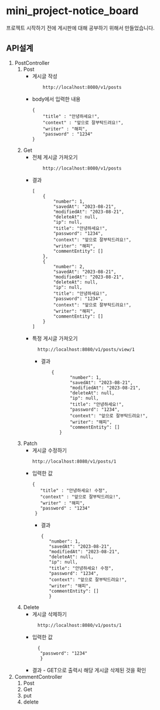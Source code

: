 # mini_project-notice_board
프로젝트 시작하기 전에 게시판에 대해 공부하기 위해서 만들었습니다.

## API설계
1. PostController
   1. Post
      * 게시글 작성
        ```
            http://localhost:8080/v1/posts
        ```
      * body에서 입력한 내용
        ```
        {
            "title" : "안녕하세요!",
            "context" : "앞으로 잘부탁드려요!",
            "writer" : "해피",
            "password" : "1234"
        }
        ```
   2. Get
        * 전체 게시글 가져오기
           ```
               http://localhost:8080/v1/posts
            ```
      * 결과
           ```
           [
               {
                   "number": 1,
                   "savedAt": "2023-08-21",
                   "modifiedAt": "2023-08-21",
                   "deleteAt": null,
                   "ip": null,
                   "title": "안녕하세요!",
                   "password": "1234",
                   "context": "앞으로 잘부탁드려요!",
                   "writer": "해피",
                   "commentEntity": []
               },
               {
                   "number": 2,
                   "savedAt": "2023-08-21",
                   "modifiedAt": "2023-08-21",
                   "deleteAt": null,
                   "ip": null,
                   "title": "안녕하세요!",
                   "password": "1234",
                   "context": "앞으로 잘부탁드려요!",
                   "writer": "해피",
                   "commentEntity": []
               }
          ]
      * 특정 게시글 가져오기
         ```
           http://localhost:8080/v1/posts/view/1
         ```
        * 결과
          ```
              {
                     "number": 1,
                     "savedAt": "2023-08-21",
                     "modifiedAt": "2023-08-21",
                     "deleteAt": null,
                     "ip": null,
                     "title": "안녕하세요!",
                     "password": "1234",
                     "context": "앞으로 잘부탁드려요!",
                     "writer": "해피",
                     "commentEntity": []
                 }
          ```
   3. Patch
        * 게시글 수정하기
          ```
          http://localhost:8080/v1/posts/1
          ```
        * 입력한 값
          ```
          {
             "title" : "안녕하세요! 수정",
             "context" : "앞으로 잘부탁드려요!",
             "writer" : "해피",
             "password" : "1234"
           }
             ```
          * 결과
            ```
            {
               "number": 1,
               "savedAt": "2023-08-21",
               "modifiedAt": "2023-08-21",
               "deleteAt": null,
               "ip": null,
               "title": "안녕하세요! 수정",
               "password": "1234",
               "context": "앞으로 잘부탁드려요!",
               "writer": "해피",
               "commentEntity": []
               }
             ```
   4. Delete
        * 게시글 삭제하기
          ```
            http://localhost:8080/v1/posts/1
          ```
        * 입력한 값
          ```
            {
             "password": "1234"
             }
          ```
        * 결과 - GET으로 출력시 해당 게시글 삭제된 것을 확인
2. CommentController
    1. Post
    2. Get
    3. put
    4. delete